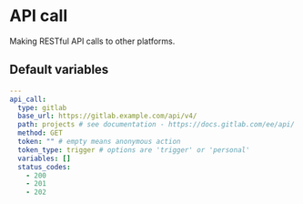 # API call

Making RESTful API calls to other platforms.

<!--TOC-->
<!--ENDTOC-->

<!--ROLEVARS-->
## Default variables
```yaml
---
api_call:
  type: gitlab
  base_url: https://gitlab.example.com/api/v4/
  path: projects # see documentation - https://docs.gitlab.com/ee/api/
  method: GET
  token: "" # empty means anonymous action
  token_type: trigger # options are 'trigger' or 'personal'
  variables: []
  status_codes:
    - 200
    - 201
    - 202
```

<!--ENDROLEVARS-->
